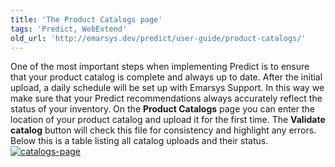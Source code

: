 ```yaml
---
title: 'The Product Catalogs page'
tags: 'Predict, WebExtend'
old_url: 'http://emarsys.dev/predict/user-guide/product-catalogs/'
---
```


One of the most important steps when implementing Predict is to ensure that your product catalog is complete and always up to date. After the initial upload, a daily schedule will be set up with Emarsys Support. In this way we make sure that your Predict recommendations always accurately reflect the status of your inventory. On the **Product Catalogs** page you can enter the location of your product catalog and upload it for the first time. The **Validate catalog** button will check this file for consistency and highlight any errors. Below this is a table listing all catalog uploads and their status. [![catalogs-page](/assets/images/catalogs-page.png)](/assets/images/catalogs-page.png)  